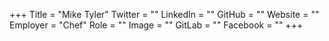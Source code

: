 +++
Title = "Mike Tyler"
Twitter = ""
LinkedIn = ""
GitHub = ""
Website = ""
Employer = "Chef"
Role = ""
Image = ""
GitLab = ""
Facebook = ""
+++
